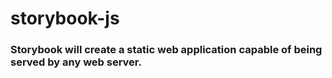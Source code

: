 # storybook-js

### Storybook will create a static web application capable of being served by any web server.
